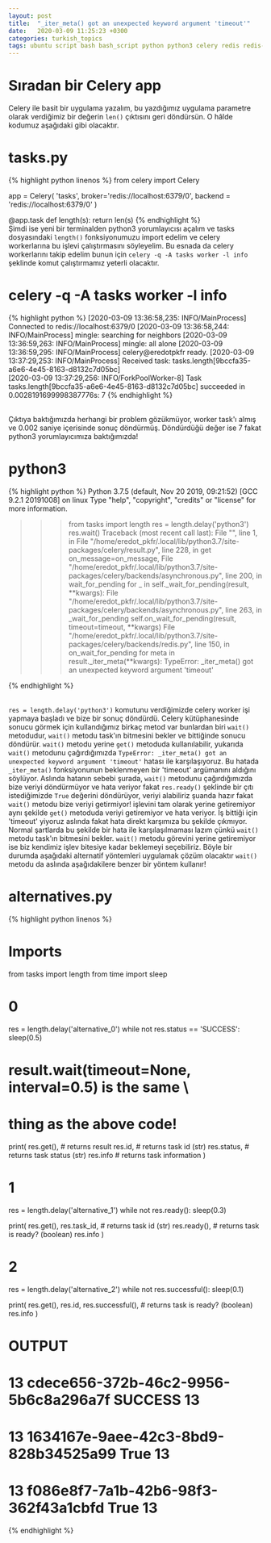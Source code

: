 ```yaml
---
layout: post
title:  "_iter_meta() got an unexpected keyword argument 'timeout'"
date:   2020-03-09 11:25:23 +0300
categories: turkish_topics
tags: ubuntu script bash bash_script python python3 celery redis redis-server flask
---
```


# Sıradan bir Celery app

Celery ile basit bir uygulama yazalım, bu yazdığımız uygulama parametre olarak verdiğimiz bir değerin `len()` çıktısını geri döndürsün. O hâlde kodumuz aşağıdaki gibi olacaktır.

# tasks.py
{% highlight python linenos %}
from celery import Celery

app = Celery(
    'tasks',
    broker='redis://localhost:6379/0',
    backend = 'redis://localhost:6379/0'
)

@app.task
def length(s):
    return len(s)
{% endhighlight %}
<br/>Şimdi ise yeni bir terminalden python3 yorumlayıcısı açalım ve tasks dosyasındaki `length()` fonksiyonumuzu import edelim ve celery workerlarına bu işlevi çalıştırmasını söyleyelim. Bu esnada da celery workerlarını takip edelim bunun için `celery -q -A tasks worker -l info` şeklinde komut çalıştırmamız yeterli olacaktır.

# celery -q -A tasks worker -l info
{% highlight python %}
[2020-03-09 13:36:58,235: INFO/MainProcess] Connected to redis://localhost:6379/0
[2020-03-09 13:36:58,244: INFO/MainProcess] mingle: searching for neighbors
[2020-03-09 13:36:59,263: INFO/MainProcess] mingle: all alone
[2020-03-09 13:36:59,295: INFO/MainProcess] celery@eredotpkfr ready.
[2020-03-09 13:37:29,253: INFO/MainProcess] Received task: tasks.length[9bccfa35-a6e6-4e45-8163-d8132c7d05bc]  
[2020-03-09 13:37:29,256: INFO/ForkPoolWorker-8] Task tasks.length[9bccfa35-a6e6-4e45-8163-d8132c7d05bc] succeeded in 0.0028191699998387776s: 7
{% endhighlight %}

<br/>Çıktıya baktığımızda herhangi bir problem gözükmüyor, worker task'ı almış ve 0.002 saniye içerisinde sonuç döndürmüş. Döndürdüğü değer ise 7 fakat python3 yorumlayıcımıza baktığımızda!

# python3
{% highlight python %}
Python 3.7.5 (default, Nov 20 2019, 09:21:52) 
[GCC 9.2.1 20191008] on linux
Type "help", "copyright", "credits" or "license" for more information.
>>> from tasks import length
>>> res = length.delay('python3')
>>> res.wait()
Traceback (most recent call last):
  File "<stdin>", line 1, in <module>
  File "/home/eredot_pkfr/.local/lib/python3.7/site-packages/celery/result.py", line 228, in get
    on_message=on_message,
  File "/home/eredot_pkfr/.local/lib/python3.7/site-packages/celery/backends/asynchronous.py", line 200, in wait_for_pending
    for _ in self._wait_for_pending(result, **kwargs):
  File "/home/eredot_pkfr/.local/lib/python3.7/site-packages/celery/backends/asynchronous.py", line 263, in _wait_for_pending
    self.on_wait_for_pending(result, timeout=timeout, **kwargs)
  File "/home/eredot_pkfr/.local/lib/python3.7/site-packages/celery/backends/redis.py", line 150, in on_wait_for_pending
    for meta in result._iter_meta(**kwargs):
TypeError: _iter_meta() got an unexpected keyword argument 'timeout'
>>> 
{% endhighlight %}

<br/>`res = length.delay('python3')` komutunu verdiğimizde celery worker işi yapmaya başladı ve bize bir sonuç döndürdü. Celery kütüphanesinde sonucu görmek için kullandığımız birkaç metod var bunlardan biri `wait()` metodudur, `wait()` metodu task'ın bitmesini bekler ve bittiğinde sonucu döndürür. `wait()` metodu yerine `get()` metoduda kullanılabilir, yukarıda `wait()` metodunu çağırdığımızda `TypeError: _iter_meta() got an unexpected keyword argument 'timeout'` hatası ile karşılaşıyoruz. Bu hatada `_iter_meta()` fonksiyonunun beklenmeyen bir 'timeout' argümanını aldığını söylüyor. Aslında hatanın sebebi şurada, `wait()` metodunu çağırdığımızda bize veriyi döndürmüyor ve hata veriyor fakat `res.ready()` şeklinde bir çıtı istediğimizde `True` değerini döndürüyor, veriyi alabiliriz şuanda hazır fakat `wait()` metodu bize veriyi getirmiyor! işlevini tam olarak yerine getiremiyor aynı şekilde `get()` metoduda veriyi getiremiyor ve hata veriyor. İş bittiği için 'timeout' yiyoruz aslında fakat hata direkt karşımıza bu şekilde çıkmıyor.
<br/>Normal şartlarda bu şekilde bir hata ile karşılaşılmaması lazım çünkü `wait()` metodu task'ın bitmesini bekler. `wait()` metodu görevini yerine getiremiyor ise biz kendimiz işlev bitesiye kadar beklemeyi seçebiliriz.  Böyle bir durumda aşağıdaki alternatif yöntemleri uygulamak çözüm olacaktır `wait()` metodu da aslında aşağıdakilere benzer bir yöntem kullanır!

# alternatives.py
{% highlight python linenos %}
# Imports
from tasks import length
from time import sleep

# 0
res = length.delay('alternative_0')
while not res.status == 'SUCCESS':
    sleep(0.5)
# result.wait(timeout=None, interval=0.5) is the same \
# thing as the above code!
print(
    res.get(), # returns result
    res.id, # returns task id (str)
    res.status, # returns task status (str)
    res.info # returns task information
)
# 1
res = length.delay('alternative_1')
while not res.ready():
    sleep(0.3)

print(
    res.get(),
    res.task_id, # returns task id (str)
    res.ready(), # returns task is ready? (boolean)
    res.info
)
# 2
res = length.delay('alternative_2')
while not res.successful():
    sleep(0.1)

print(
    res.get(),
    res.id,
    res.successful(), # returns task is ready? (boolean)
    res.info
)

# OUTPUT

# 13 cdece656-372b-46c2-9956-5b6c8a296a7f SUCCESS 13
# 13 1634167e-9aee-42c3-8bd9-828b34525a99 True 13
# 13 f086e8f7-7a1b-42b6-98f3-362f43a1cbfd True 13

{% endhighlight %}
